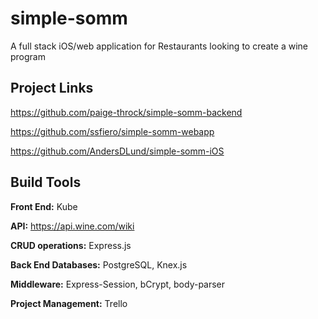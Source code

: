 # simple-somm
A full stack iOS/web application for Restaurants looking to create a wine program


## Project Links

https://github.com/paige-throck/simple-somm-backend

https://github.com/ssfiero/simple-somm-webapp

https://github.com/AndersDLund/simple-somm-iOS


## Build Tools

**Front End:** Kube

**API:** https://api.wine.com/wiki

**CRUD operations:** Express.js

**Back End Databases:** PostgreSQL, Knex.js

**Middleware:** Express-Session, bCrypt, body-parser

**Project Management:** Trello
